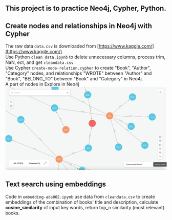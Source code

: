 ## This project is to practice Neo4j, Cypher, Python.  

## Create nodes and relationships in Neo4j with Cypher

The raw data `data.csv` is downloaded from [https://www.kaggle.com/](https://www.kaggle.com/)  
Use Python `clean data.ipynb` to delete unnecessary columns, process trim, NaN, ect, and get `cleandata.csv`   
Use Cypher `create-node-relation.cypher` to create "Book", "Author", "Category" nodes, and relationships "WROTE" between "Author" and "Book", 
"BELONG_TO" between "Book" and "Category" in Neo4j.  
A part of nodes in Explore in Neo4j
![screenshot of nodes in Neo4j](https://github.com/Sunying-RONG/neo4j-literature/blob/main/Screenshot%202024-06-15%20at%2021.11.18.png)

## Text search using embeddings

Code in `embedding-ada002.ipynb` use data from `cleandata.csv` to create embeddings of the combination of books' title and description, 
calculate **cosine_similarity** of input key words, return top_n similarity (most relevant) books.
